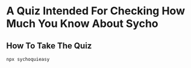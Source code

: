 # A Quiz Intended For Checking How Much You Know About Sycho

## How To Take The Quiz

```
npx sychoquieasy
```

